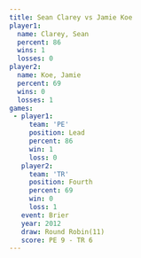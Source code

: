 ```yaml
---
title: Sean Clarey vs Jamie Koe
player1:            
  name: Clarey, Sean
  percent: 86       
  wins: 1           
  losses: 0         
player2:            
  name: Koe, Jamie  
  percent: 69       
  wins: 0           
  losses: 1         
games:
 - player1:        
     team: 'PE'    
     position: Lead
     percent: 86   
     win: 1        
     loss: 0       
   player2:          
     team: 'TR'      
     position: Fourth
     percent: 69     
     win: 0          
     loss: 1         
   event: Brier         
   year: 2012           
   draw: Round Robin(11)
   score: PE 9 - TR 6   
---
```

